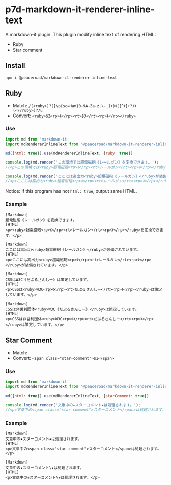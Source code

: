 # p7d-markdown-it-renderer-inline-text

A markdown-it plugin. This plugin modify inline text of rendering HTML:

- Ruby
- Star comment

## Install

```samp
npm i @peaceroad/markdown-it-renderer-inline-text
```

## Ruby

- Match: `/(<ruby>)?([\p{sc=Han}0-9A-Za-z.\-_]+)《([^》]+?)》(<\/ruby>)?/u`
- Convert: `<ruby>$2<rp>《</rp><rt>$3</rt><rp>》</rp></ruby>`

### Use

```js
import md from 'markdown-it'
import mdRendererInlineText from '@peaceroad/markdown-it-renderer-inline-text'

md({html: true}).use(mdRendererInlineText, {ruby: true})

console.log(md.render('この環境では超電磁砲《レールガン》を変換できます。');
//<p>この環境では<ruby>超電磁砲<rp>《</rp><rt>レールガン</rt><rp>》</rp></ruby>を変換できます。</p>

console.log(md.render('ここには高出力<ruby>超電磁砲《レールガン》</ruby>が装備されています。');
//<p>ここには高出力<ruby>超電磁砲<rp>《</rp><rt>レールガン</rt><rp>》</rp></ruby>が装備されています。</p>
```

Notice: If this program has not `html: true`,  output same HTML.

### Example

```
[Markdown]
超電磁砲《レールガン》を変換できます。
[HTML]
<p><ruby>超電磁砲<rp>《</rp><rt>レールガン</rt><rp>》</rp></ruby>を変換できます。</p>

[Markdown]
ここには高出力<ruby>超電磁砲《レールガン》</ruby>が装備されています。
[HTML]
<p>ここには高出力<ruby>超電磁砲<rp>《</rp><rt>レールガン</rt><rp>》</rp></ruby>が装備されています。</p>

[Markdown]
CSSはW3C《だぶるさんしー》は策定しています。
[HTML]
<p>CSSは<ruby>W3C<rp>《</rp><rt>だぶるさんしー</rt><rp>》</rp></ruby>は策定しています。</p>

[Markdown]
CSSは非営利団体<ruby>W3C《だぶるさんしー》</ruby>は策定しています。
[HTML]
<p>CSSは非営利団体<ruby>W3C<rp>《</rp><rt>だぶるさんしー</rt><rp>》</rp></ruby>は策定しています。</p>
```

## Star Comment

- Match: 
- Convert: `<span class="star-comment">$1</span>`

### Use

```js
import md from 'markdown-it'
import mdRendererInlineText from '@peaceroad/markdown-it-renderer-inline-text'

md({html: true}).use(mdRendererInlineText, {starComment: true})

console.log(md.render('文章中の★スターコメント★は処理されます。');
//<p>文章中の<span class="star-comment">スターコメント</span>は処理されます。</p>
```

### Example

```
[Markdown]
文章中の★スターコメント★は処理されます。
[HTML]
<p>文章中の<span class="star-comment">スターコメント</span>は処理されます。</p>

[Markdown]
文章中の★スターコメント\★は処理されます。
[HTML]
<p>文章中の★スターコメント\★は処理されます。</p>
```
